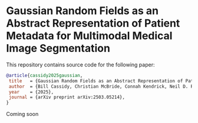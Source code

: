 # Gaussian Random Fields as an Abstract Representation of Patient Metadata for Multimodal Medical Image Segmentation

This repository contains source code for the following paper:

```BibTex
@article{cassidy2025gaussian,
 title   = {Gaussian Random Fields as an Abstract Representation of Patient Metadata for Multimodal Medical Image Segmentation},
 author  = {Bill Cassidy, Christian McBride, Connah Kendrick, Neil D. Reeves, Joseph M. Pappachan, Shaghayegh Raad, Moi Hoon Yap},
 year    = {2025},
 journal = {arXiv preprint arXiv:2503.05214},
} 
```

Coming soon

